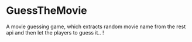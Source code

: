 # GuessTheMovie

A movie guessing game, which extracts random movie name from the rest api and then let the players to guess it.. !
